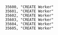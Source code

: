 ﻿```text
35600, "CREATE Worker"
35601, "CREATE Worker"
35602, "CREATE Worker"
35603, "CREATE Worker"
35604, "CREATE Worker"
35605, "CREATE Worker"
```